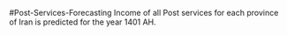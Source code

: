 #Post-Services-Forecasting
Income of all Post services for each province of Iran is predicted for the year 1401 AH.
